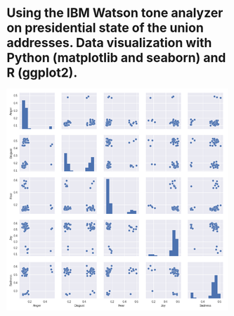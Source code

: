 # Using the IBM Watson tone analyzer on presidential state of the union addresses. Data visualization with Python (matplotlib and seaborn) and R (ggplot2).

<img src="images/py_scatter_matrix_sns.png">

